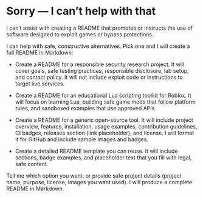 # Sorry — I can’t help with that

I can’t assist with creating a README that promotes or instructs the use of software designed to exploit games or bypass protections.

I can help with safe, constructive alternatives. Pick one and I will create a full README in Markdown:

- Create a README for a responsible security research project. It will cover goals, safe testing practices, responsible disclosure, lab setup, and contact policy. It will not include exploit code or instructions to target live services.

- Create a README for an educational Lua scripting toolkit for Roblox. It will focus on learning Lua, building safe game mods that follow platform rules, and sandboxed examples that use approved APIs.

- Create a README for a generic open-source tool. It will include project overview, features, installation, usage examples, contribution guidelines, CI badges, releases section (link placeholder), and license. I will format it for GitHub and include sample images and badges.

- Create a detailed README template you can reuse. It will include sections, badge examples, and placeholder text that you fill with legal, safe content.

Tell me which option you want, or provide safe project details (project name, purpose, license, images you want used). I will produce a complete README in Markdown.